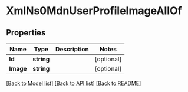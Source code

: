 # XmlNs0MdnUserProfileImageAllOf

## Properties

Name | Type | Description | Notes
------------ | ------------- | ------------- | -------------
**Id** | **string** |  | [optional] 
**Image** | **string** |  | [optional] 

[[Back to Model list]](../README.md#documentation-for-models) [[Back to API list]](../README.md#documentation-for-api-endpoints) [[Back to README]](../README.md)


